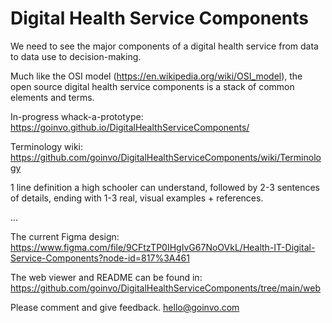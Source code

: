 # Digital Health Service Components

We need to see the major components of a digital health service from data to data use to decision-making.

Much like the OSI model (https://en.wikipedia.org/wiki/OSI_model), the open source digital health service components is a stack of common elements and terms.

In-progress whack-a-prototype:
https://goinvo.github.io/DigitalHealthServiceComponents/

Terminology wiki:
https://github.com/goinvo/DigitalHealthServiceComponents/wiki/Terminology

1 line definition a high schooler can understand, followed by 2-3 sentences of details, ending with 1-3 real, visual examples + references.


...

The current Figma design:
https://www.figma.com/file/9CFtzTP0IHgIvG67NoOVkL/Health-IT-Digital-Service-Components?node-id=817%3A461

The web viewer and README can be found in:
https://github.com/goinvo/DigitalHealthServiceComponents/tree/main/web


Please comment and give feedback.
hello@goinvo.com
